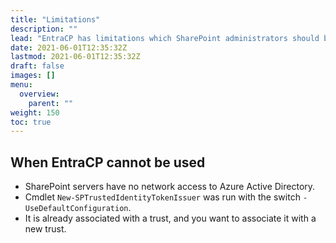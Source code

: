 ```yaml
---
title: "Limitations"
description: ""
lead: "EntraCP has limitations which SharePoint administrators should be aware of before installing it."
date: 2021-06-01T12:35:32Z
lastmod: 2021-06-01T12:35:32Z
draft: false
images: []
menu: 
  overview:
    parent: ""
weight: 150
toc: true
---
```



## When EntraCP cannot be used

- SharePoint servers have no network access to Azure Active Directory.
- Cmdlet `New-SPTrustedIdentityTokenIssuer` was run with the switch `-UseDefaultConfiguration`.
- It is already associated with a trust, and you want to associate it with a new trust.
